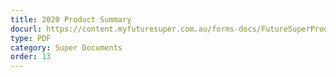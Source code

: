 ```yaml
---
title: 2020 Product Summary
docurl: https://content.myfuturesuper.com.au/forms-docs/FutureSuperProductSummary_2020.pdf
type: PDF
category: Super Documents
order: 13
---
```

